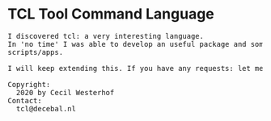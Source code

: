 TCL Tool Command Language
=========================
<pre>
I discovered tcl: a very interesting language.
In 'no time' I was able to develop an useful package and some interesting
scripts/apps.

I will keep extending this. If you have any requests: let me know.

Copyright:
  2020 by Cecil Westerhof
Contact:
  tcl@decebal.nl
</pre>
